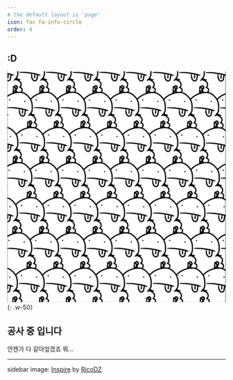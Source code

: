 ```yaml
---
# the default layout is 'page'
icon: fas fa-info-circle
order: 4
---
```


## **:D**

![bobs](/assets/img/bobs.jpg){: .w-50}

## 공사 중 입니다
언젠가 다 갈아엎겠죠 뭐...

---
sidebar image: [Inspire](https://www.deviantart.com/ricodz/art/Inspire-805583280) by [RicoDZ](https://www.deviantart.com/ricodz)
